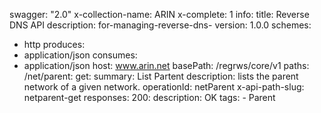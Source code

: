 swagger: "2.0"
x-collection-name: ARIN
x-complete: 1
info:
  title: Reverse DNS API
  description: for-managing-reverse-dns-
  version: 1.0.0
schemes:
- http
produces:
- application/json
consumes:
- application/json
host: www.arin.net
basePath: /regrws/core/v1
paths:
  /net/parent:
    get:
      summary: List Partent
      description: lists the parent network of a given network.
      operationId: netParent
      x-api-path-slug: netparent-get
      responses:
        200:
          description: OK
      tags:
      - Parent
